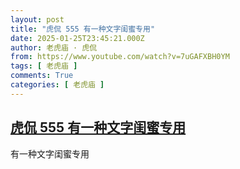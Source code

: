 ```yaml
---
layout: post
title: "虎侃 555 有一种文字闺蜜专用"
date: 2025-01-25T23:45:21.000Z
author: 老虎庙 · 虎侃
from: https://www.youtube.com/watch?v=7uGAFXBH0YM
tags: [ 老虎庙 ]
comments: True
categories: [ 老虎庙 ]
---
```

<!--1737848721000-->
[虎侃 555 有一种文字闺蜜专用](https://www.youtube.com/watch?v=7uGAFXBH0YM)
------

<div>
有一种文字闺蜜专用
</div>
